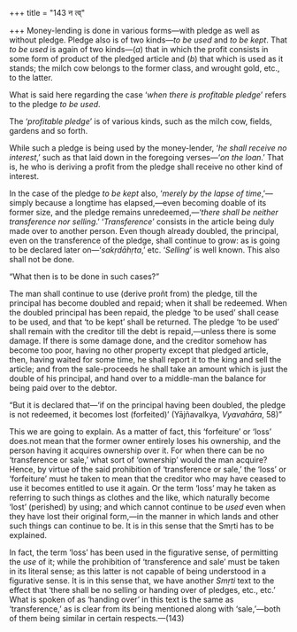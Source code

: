 +++
title = "143 न त्व्"

+++
Money-lending is done in various forms—with pledge as well as without
pledge. Pledge also is of two kinds—*to be used* and *to be kept*. That
*to be used* is again of two kinds—(*a*) that in which the profit
consists in some form of product of the pledged article and (*b*) that
which is used as it stands; the milch cow belongs to the former class,
and wrought gold, etc., to the latter.

What is said here regarding the case ‘*when there is profitable pledge*’
refers to the pledge *to be used*.

The ‘*profitable pledge*’ is of various kinds, such as the milch cow,
fields, gardens and so forth.

While such a pledge is being used by the money-lender, ‘*he shall
receive no interest*,’ such as that laid down in the foregoing
verses—‘*on the loan*.’ That is, he who is deriving a profit from the
pledge shall receive no other kind of interest.

In the case of the pledge *to be kept* also, ‘*merely by the lapse of
time*,’—simply because a longtime has elapsed,—even becoming doable of
its former size, and the pledge remains unredeemed,—‘*there shall be
neither transference nor selling*.’ ‘*Transference*’ consists in the
article being duly made over to another person. Even though already
doubled, the principal, even on the transference of the pledge, shall
continue to grow: as is going to be declared later on—‘*sakṛdāhṛta*,’
etc. ‘*Selling*’ is well known. This also shall not be done.

“What then is to be done in such cases?”

The man shall continue to use (derive proñt from) the pledge, till the
principal has become doubled and repaid; when it shall be redeemed. When
the doubled principal has been repaid, the pledge ‘to be used’ shall
cease to be used, and that ‘to be kept’ shall be returned. The pledge
‘to be used’ shall remain with the creditor till the debt is
repaid,—unless there is some damage. If there is some damage done, and
the creditor somehow has become too poor, having no other property
except that pledged article, then, having waited for some time, he shall
report it to the king and sell the article; and from the sale-proceeds
he shall take an amount which is just the double of his principal, and
hand over to a middle-man the balance for being paid over to the debtor.

“But it is declared that—‘if on the principal having been doubled, the
pledge is not redeemed, it becomes lost (forfeited)’ (Yājñavalkya,
*Vyavahāra*, 58)”

This we are going to explain. As a matter of fact, this ‘forfeiture’ or
‘loss’ does.not mean that the former owner entirely loses his ownership,
and the person having it acquires ownership over it. For when there can
be no ‘transference or sale,’ what sort of ‘ownership’ would the man
acquire? Hence, by virtue of the said prohibition of ‘transference or
sale,’ the ‘loss’ or ‘forfeiture’ must he taken to mean that the
creditor who may have ceased to use it becomes entitled to use it again.
Or the term ‘loss’ may he taken as referring to such things as clothes
and the like, which naturally become ‘lost’ (perished) by using; and
which cannot continue to be *used* even when they have lost their
original form,—in the manner in which lands and other such things can
continue to be. It is in this sense that the Smṛti has to be explained.

In fact, the term ‘loss’ has been used in the figurative sense, of
permitting the *use* of it; while the prohibition of ‘transference and
sale’ must be taken in its literal sense; as this latter is not capable
of being understood in a figurative sense. It is in this sense that, we
have another *Smṛti* text to the effect that ‘there shall be no selling
or handing over of pledges, etc., etc.’ What is spoken of as ‘handing
over’ in this text is the same as ‘transference,’ as is clear from its
being mentioned along with ‘sale,’—both of them being similar in certain
respects.—(143)


